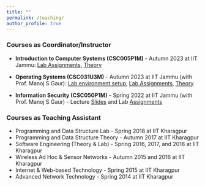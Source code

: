```yaml
---
title: ""
permalink: /teaching/
author_profile: true
---
```


<h3>Courses as Coordinator/Instructor</h3>

* **Introduction to Computer Systems (CSC005P1M)** - Autumn 2023 at IIT Jammu: [Lab Assignments](https://classroom.google.com/c/NjE3MDIwMTQxMjk0), [Theory](https://classroom.google.com/c/NjE3MDE3MzQyNDIy)
  
* **Operating Systems (CSC031U3M)** - Autumn 2023 at IIT Jammu (with Prof. Manoj S Gaur): [Lab environment setup](https://github.com/samareshbera/oslab/), [Lab Assignments](https://classroom.google.com/c/NjE3MDE4NTIxMzA1), [Theory](https://classroom.google.com/c/NjMzMzQ2MDQyMTAw)
  
* **Information Security (CSC050P1M)** - Spring 2022 at IIT Jammu (with Prof. Manoj S Gaur) - Lecture [Slides](https://classroom.google.com/u/0/c/NTA5NDc5ODM0ODQ5) and Lab [Assignments](https://classroom.google.com/u/0/c/NTgyMjEzNzM1MjIx)

<h3>Courses as Teaching Assistant</h3>

* Programming and Data Structure Lab - Spring 2018 at IIT Kharagpur 
* Programming and Data Structure Theory - Autumn 2017 at IIT Kharagpur
* Software Engineering (Theory & Lab) - Spring 2016, 2017, and 2018 at IIT Kharagpur 
* Wireless Ad Hoc & Sensor Networks - Autumn 2015 and 2016 at IIT Kharagpur 
* Internet & Web-based Technology - Spring 2015 at IIT Kharagpur 
* Advanced Network Technology - Spring 2014 at IIT Kharagpur 
